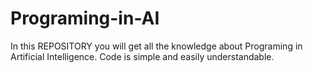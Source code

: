 # Programing-in-AI
In this REPOSITORY you will get all the knowledge about Programing in Artificial Intelligence.
Code is simple and easily understandable.
